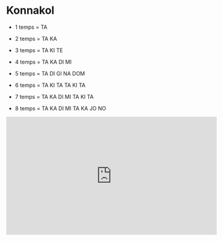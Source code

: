 # Konnakol

* 1 temps = TA
* 2 temps = TA KA
* 3 temps = TA KI TE
* 4 temps = TA KA DI MI
* 5 temps = TA DI GI NA DOM

* 6 temps = TA KI TA TA KI TA
* 7 temps = TA KA DI MI TA KI TA
* 8 temps = TA KA DI MI TA KA JO NO

<iframe width="560" height="315" src="https://www.youtube.com/embed/KsvKQhOeQjQ" frameborder="0" allow="accelerometer; autoplay; clipboard-write; encrypted-media; gyroscope; picture-in-picture" allowfullscreen></iframe>